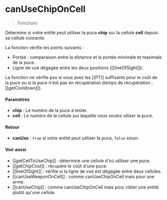 # canUseChipOnCell
> Fonctions

Détermine si votre entité peut utiliser la puce **chip** sur la cellule **cell** depuis sa cellule courante.

La fonction vérifie les points suivants :
- Portée : comparaison entre la distance et la portée minimale et maximale de la puce.
- Ligne de vue dégagée entre les deux positions ([[lineOfSight]]).
 
La fonction ne vérifie pas si vous avez les [[PT]] suffisants pour le coût de la puce ou si la puce n'est pas en récupération (temps de récupération : [[getCooldown]]).


#### Paramètres

- **chip** : Le numéro de la puce à tester.
- **cell** : Le numéro de la cellule sur laquelle vous voulez utliser la puce.

#### Retour

- **canUse** : `true` si votre entité peut utiliser la puce, `false` sinon.


#### Voir aussi

- [[getCellToUseChip]] : détermine une cellule d'où utiliser une puce.
- [[getChipCost]] : récupère le coût d'une puce.
- [[lineOfSight]] : vérifie si la ligne de vue est dégagée entre deux cellules.
- [[canUseWeaponOnCell]] : comme canUseChipOnCell mais pour une arme.
- [[canUseChip]] : comme canUseChipOnCell mais pour cibler une entité plutôt qu'une cellule.
